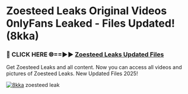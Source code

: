 # Zoesteed Leaks Original Videos 0nlyFans Leaked - Files Updated! (8kka)

<h3>🔴 CLICK HERE 🌐==►► <a href="https://tinyurl.com/3hn5wdd3" rel="nofollow">Zoesteed Leaks Updated Files</a></h3>

Get Zoesteed Leaks and all content. Now you can access all videos and pictures of Zoesteed Leaks. New Updated Files 2025!

[![8kka](https://i.imgur.com/4HnBqBT.gif)](https://tinyurl.com/3hn5wdd3)
zoesteed leak